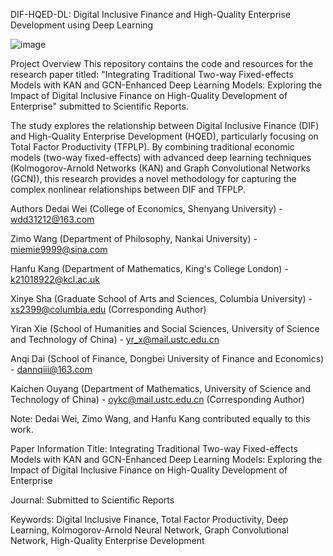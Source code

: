 DIF-HQED-DL: Digital Inclusive Finance and High-Quality Enterprise Development using Deep Learning

![image](https://github.com/user-attachments/assets/ec55126c-7c65-4849-9d38-98e272b7ca5e)

Project Overview
This repository contains the code and resources for the research paper titled:
"Integrating Traditional Two-way Fixed-effects Models with KAN and GCN-Enhanced Deep Learning Models: Exploring the Impact of Digital Inclusive Finance on High-Quality Development of Enterprise"
submitted to Scientific Reports.

The study explores the relationship between Digital Inclusive Finance (DIF) and High-Quality Enterprise Development (HQED), particularly focusing on Total Factor Productivity (TFPLP). By combining traditional economic models (two-way fixed-effects) with advanced deep learning techniques (Kolmogorov-Arnold Networks (KAN) and Graph Convolutional Networks (GCN)), this research provides a novel methodology for capturing the complex nonlinear relationships between DIF and TFPLP.

Authors
Dedai Wei (College of Economics, Shenyang University) - wdd31212@163.com

Zimo Wang (Department of Philosophy, Nankai University) - miemie9999@sina.com

Hanfu Kang (Department of Mathematics, King's College London) - k21018922@kcl.ac.uk

Xinye Sha (Graduate School of Arts and Sciences, Columbia University) - xs2399@columbia.edu (Corresponding Author)

Yiran Xie (School of Humanities and Social Sciences, University of Science and Technology of China) - yr_x@mail.ustc.edu.cn

Anqi Dai (School of Finance, Dongbei University of Finance and Economics) - dannqiii@163.com

Kaichen Ouyang (Department of Mathematics, University of Science and Technology of China) - oykc@mail.ustc.edu.cn (Corresponding Author)

Note: Dedai Wei, Zimo Wang, and Hanfu Kang contributed equally to this work.

Paper Information
Title: Integrating Traditional Two-way Fixed-effects Models with KAN and GCN-Enhanced Deep Learning Models: Exploring the Impact of Digital Inclusive Finance on High-Quality Development of Enterprise

Journal: Submitted to Scientific Reports

Keywords: Digital Inclusive Finance, Total Factor Productivity, Deep Learning, Kolmogorov-Arnold Neural Network, Graph Convolutional Network, High-Quality Enterprise Development
